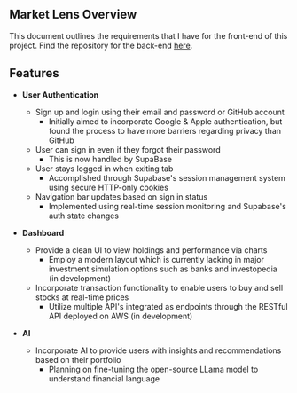 ## Market Lens Overview

This document outlines the requirements that I have for the front-end of this project. Find the repository for the back-end [here](https://github.com/bzzling/market-lens-back-end).

## Features

- **User Authentication**
    - Sign up and login using their email and password or GitHub account
        - Initially aimed to incorporate Google & Apple authentication, but found the process to have more barriers regarding privacy than GitHub
    - User can sign in even if they forgot their password
        - This is now handled by SupaBase
    - User stays logged in when exiting tab
        - Accomplished through Supabase's session management system using secure HTTP-only cookies
    - Navigation bar updates based on sign in status
        - Implemented using real-time session monitoring and Supabase's auth state changes

- **Dashboard**
    - Provide a clean UI to view holdings and performance via charts
        - Employ a modern layout which is currently lacking in major investment simulation options such as banks and investopedia (in development)
    - Incorporate transaction functionality to enable users to buy and sell stocks at real-time prices
        - Utilize multiple API's integrated as endpoints through the RESTful API deployed on AWS (in development)

- **AI**
    - Incorporate AI to provide users with insights and recommendations based on their portfolio
        - Planning on fine-tuning the open-source LLama model to understand financial language
